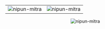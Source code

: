 <table>
  <tr>
    <td><img src="https://github-readme-stats.vercel.app/api?username=Falcon-09&show_icons=true&theme=dark&locale=en" alt="nipun-mitra" /></td>
    <td><img src="https://github-readme-stats.vercel.app/api/top-langs?username=Falcon-09&show_icons=true&theme=dark&locale=en&layout=compact" alt="nipun-mitra" /></td>
  </tr>
</table>

<div align="center">
<p><img align="center" src="https://github-readme-streak-stats.herokuapp.com/?user=Falcon-09&theme=dark" alt="nipun-mitra" /></p>
  </div>
